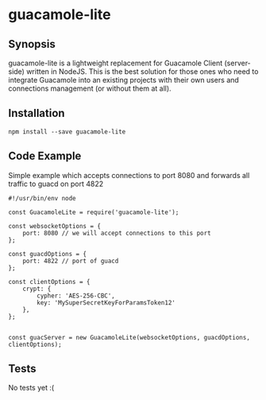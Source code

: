 # guacamole-lite

## Synopsis

guacamole-lite is a lightweight replacement for Guacamole Client (server-side) written in NodeJS.
This is the best solution for those ones who need to integrate Guacamole into an existing projects with their own users
and connections management (or without them at all).

## Installation

```
npm install --save guacamole-lite
```

## Code Example

Simple example which accepts connections to port 8080 and forwards all traffic to guacd on port 4822

```
#!/usr/bin/env node

const GuacamoleLite = require('guacamole-lite');

const websocketOptions = {
    port: 8080 // we will accept connections to this port
};

const guacdOptions = {
    port: 4822 // port of guacd
};

const clientOptions = {
    crypt: {
        cypher: 'AES-256-CBC',
        key: 'MySuperSecretKeyForParamsToken12'
    },
};


const guacServer = new GuacamoleLite(websocketOptions, guacdOptions, clientOptions);
```

## Tests

No tests yet :(
